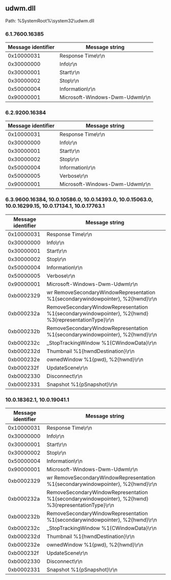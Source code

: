 ## udwm.dll

Path: %SystemRoot%\system32\udwm.dll

### 6.1.7600.16385

Message identifier | Message string
--- | ---
0x10000031 | Response Time\r\n
0x30000000 | Info\r\n
0x30000001 | Start\r\n
0x30000002 | Stop\r\n
0x50000004 | Information\r\n
0x90000001 | Microsoft-Windows-Dwm-Udwm\r\n

### 6.2.9200.16384

Message identifier | Message string
--- | ---
0x10000031 | Response Time\r\n
0x30000000 | Info\r\n
0x30000001 | Start\r\n
0x30000002 | Stop\r\n
0x50000004 | Information\r\n
0x50000005 | Verbose\r\n
0x90000001 | Microsoft-Windows-Dwm-Udwm\r\n

### 6.3.9600.16384, 10.0.10586.0, 10.0.14393.0, 10.0.15063.0, 10.0.16299.15, 10.0.17134.1, 10.0.17763.1

Message identifier | Message string
--- | ---
0x10000031 | Response Time\r\n
0x30000000 | Info\r\n
0x30000001 | Start\r\n
0x30000002 | Stop\r\n
0x50000004 | Information\r\n
0x50000005 | Verbose\r\n
0x90000001 | Microsoft-Windows-Dwm-Udwm\r\n
0xb0002329 | wr RemoveSecondaryWindowRepresentation %1{secondarywindowpointer}, %2{hwnd}\r\n
0xb000232a | RemoveSecondaryWindowRepresentation %1{secondarywindowpointer}, %2{hwnd} %3{representationType}\r\n
0xb000232b | RemoveSecondaryWindowRepresentation %1{secondarywindowpointer}, %2{hwnd}\r\n
0xb000232c | _StopTrackingWindow %1{CWindowData}\r\n
0xb000232d | Thumbnail %1{hwndDestination}\r\n
0xb000232e | ownedWindow %1{pwd}, %2{hwnd}\r\n
0xb000232f | UpdateScene\r\n
0xb0002330 | Disconnect\r\n
0xb0002331 | Snapshot %1{pSnapshot}\r\n

### 10.0.18362.1, 10.0.19041.1

Message identifier | Message string
--- | ---
0x10000031 | Response Time\r\n
0x30000000 | Info\r\n
0x30000001 | Start\r\n
0x30000002 | Stop\r\n
0x50000004 | Information\r\n
0x90000001 | Microsoft-Windows-Dwm-Udwm\r\n
0xb0002329 | wr RemoveSecondaryWindowRepresentation %1{secondarywindowpointer}, %2{hwnd}\r\n
0xb000232a | RemoveSecondaryWindowRepresentation %1{secondarywindowpointer}, %2{hwnd} %3{representationType}\r\n
0xb000232b | RemoveSecondaryWindowRepresentation %1{secondarywindowpointer}, %2{hwnd}\r\n
0xb000232c | _StopTrackingWindow %1{CWindowData}\r\n
0xb000232d | Thumbnail %1{hwndDestination}\r\n
0xb000232e | ownedWindow %1{pwd}, %2{hwnd}\r\n
0xb000232f | UpdateScene\r\n
0xb0002330 | Disconnect\r\n
0xb0002331 | Snapshot %1{pSnapshot}\r\n
